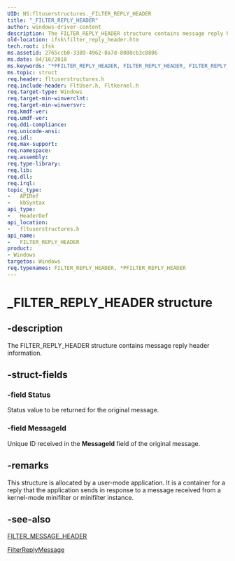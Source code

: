 ```yaml
---
UID: NS:fltuserstructures._FILTER_REPLY_HEADER
title: "_FILTER_REPLY_HEADER"
author: windows-driver-content
description: The FILTER_REPLY_HEADER structure contains message reply header information.
old-location: ifsk\filter_reply_header.htm
tech.root: ifsk
ms.assetid: 2765ccb0-3389-4962-8a7d-8080cb3c8806
ms.date: 04/16/2018
ms.keywords: "*PFILTER_REPLY_HEADER, FILTER_REPLY_HEADER, FILTER_REPLY_HEADER structure [Installable File System Drivers], FltSystemStructures_93e9fad2-e89d-40af-8614-c09a51f07e7b.xml, PFILTER_REPLY_HEADER, PFILTER_REPLY_HEADER structure pointer [Installable File System Drivers], _FILTER_REPLY_HEADER, fltuserstructures/FILTER_REPLY_HEADER, fltuserstructures/PFILTER_REPLY_HEADER, ifsk.filter_reply_header"
ms.topic: struct
req.header: fltuserstructures.h
req.include-header: FltUser.h, Fltkernel.h
req.target-type: Windows
req.target-min-winverclnt: 
req.target-min-winversvr: 
req.kmdf-ver: 
req.umdf-ver: 
req.ddi-compliance: 
req.unicode-ansi: 
req.idl: 
req.max-support: 
req.namespace: 
req.assembly: 
req.type-library: 
req.lib: 
req.dll: 
req.irql: 
topic_type:
-	APIRef
-	kbSyntax
api_type:
-	HeaderDef
api_location:
-	fltuserstructures.h
api_name:
-	FILTER_REPLY_HEADER
product:
- Windows
targetos: Windows
req.typenames: FILTER_REPLY_HEADER, *PFILTER_REPLY_HEADER
---
```


# _FILTER_REPLY_HEADER structure


## -description


The FILTER_REPLY_HEADER structure contains message reply header information. 


## -struct-fields




### -field Status

Status value to be returned for the original message. 


### -field MessageId

Unique ID received in the <b>MessageId</b> field of the original message. 


## -remarks



This structure is allocated by a user-mode application. It is a container for a reply that the application sends in response to a message received from a kernel-mode minifilter or minifilter instance. 




## -see-also




<a href="https://msdn.microsoft.com/library/windows/hardware/ff541621">FILTER_MESSAGE_HEADER</a>



<a href="https://msdn.microsoft.com/library/windows/hardware/ff541508">FilterReplyMessage</a>
 

 


